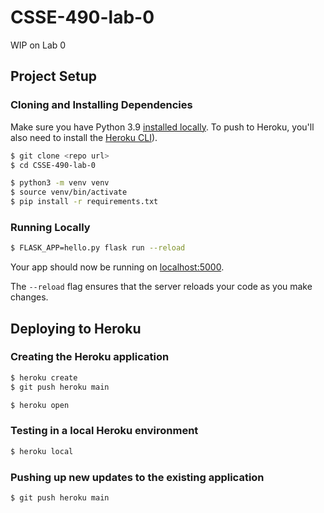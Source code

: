 # CSSE-490-lab-0
WIP on Lab 0



## Project Setup


### Cloning and Installing Dependencies

Make sure you have Python 3.9 [installed locally](https://docs.python-guide.org/starting/installation/). To push to Heroku, you'll also need to install the [Heroku CLI](https://devcenter.heroku.com/articles/heroku-cli)).

```sh
$ git clone <repo url>
$ cd CSSE-490-lab-0

$ python3 -m venv venv
$ source venv/bin/activate
$ pip install -r requirements.txt
```

### Running Locally

```sh
$ FLASK_APP=hello.py flask run --reload
```

Your app should now be running on [localhost:5000](http://localhost:5000/).

The `--reload` flag ensures that the server reloads your code as you make changes.

## Deploying to Heroku

### Creating the Heroku application

```sh
$ heroku create
$ git push heroku main

$ heroku open
```

### Testing in a local Heroku environment

```sh
$ heroku local
```

### Pushing up new updates to the existing application

```sh
$ git push heroku main
```
